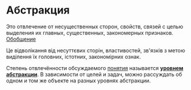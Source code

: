 # Абстракция

Это отвлечение от несущественных сторон, свойств, связей с целью выделения их главных, существенных, закономерных признаков. [Обобщение](TODO)

Це відволікання від несуттєвих сторін, властивостей, зв'язків з метою виділення їх головних, істотних, закономірних ознак.

Степень отвлечённости обсуждаемого [понятия](TODO) называется [**уровнем абстракции**](TODO). В зависимости от целей и задач, можно рассуждать об одном и том же объекте на разных уровнях абстракции.

